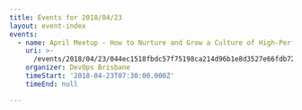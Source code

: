 ```yaml
---
title: Events for 2018/04/23
layout: event-index
events:
  - name: April Meetup - How to Nurture and Grow a Culture of High-Performance
    uri: >-
      /events/2018/04/23/044ec1518fbdc57f75198ca214d96b1e8d3527e66fdb725e3e0f3b154211b37d
    organizer: DevOps Brisbane
    timeStart: '2018-04-23T07:30:00.000Z'
    timeEnd: null

---
```

